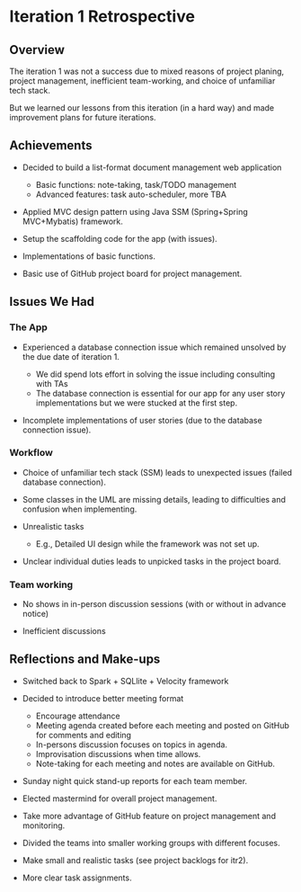# Iteration 1 Retrospective

## Overview

The iteration 1 was not a success due to mixed reasons of project planing, project management, inefficient team-working, and choice of unfamiliar tech stack. 

But we learned our lessons from this iteration (in a hard way) and made improvement plans for future iterations.  

## Achievements 

* Decided to build a list-format document management web application 
  * Basic functions: note-taking, task/TODO management  
  * Advanced features: task auto-scheduler, more TBA

* Applied MVC design pattern using Java SSM (Spring+Spring MVC+Mybatis) framework. 

* Setup the scaffolding code for the app (with issues). 
  
* Implementations of basic functions. 
  
* Basic use of GitHub project board for project management.   

## Issues We Had

### The App

* Experienced a database connection issue which remained unsolved by the due date of iteration 1. 
  * We did spend lots effort in solving the issue including consulting with TAs
  * The database connection is essential for our app for any user story implementations but we were stucked at the first step. 

* Incomplete implementations of user stories (due to the database connection issue). 

### Workflow 

* Choice of unfamiliar tech stack (SSM) leads to unexpected issues (failed database connection). 

* Some classes in the UML are missing details, leading to difficulties and confusion when implementing.

* Unrealistic tasks
  * E.g., Detailed UI design while the framework was not set up.  

* Unclear individual duties leads to unpicked tasks in the project board.  

### Team working 

* No shows in in-person discussion sessions (with or without in advance notice)

* Inefficient discussions 

## Reflections and Make-ups

* Switched back to Spark + SQLlite + Velocity framework

* Decided to introduce better meeting format
  * Encourage attendance 
  * Meeting agenda created before each meeting and posted on GitHub for comments and editing 
  * In-persons discussion focuses on topics in agenda. 
  * Improvisation discussions when time allows. 
  * Note-taking for each meeting and notes are available on GitHub. 

* Sunday night quick stand-up reports for each team member. 
 
* Elected mastermind for overall project management. 

* Take more advantage of GitHub feature on project management and monitoring.  

* Divided the teams into smaller working groups with different focuses. 

* Make small and realistic tasks (see project backlogs for itr2). 

* More clear task assignments. 
